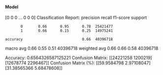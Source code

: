 #### Model
[0 0 0 ... 0 0 0]
Classification Report:
              precision    recall  f1-score   support

           0       0.66      0.95      0.78  25421477
           1       0.66      0.15      0.25  14975241

    accuracy                           0.66  40396718
   macro avg       0.66      0.55      0.51  40396718
weighted avg       0.66      0.66      0.58  40396718

Accuracy: 0.6564326587125221
Confusion Matrix:
[[24221258  1200219]
 [12678774  2296467]]
Confusion Matrix (%):
[[59.9584798   2.97108047]
 [31.38565366  5.68478608]]
